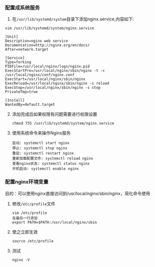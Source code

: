 ### 配置成系统服务

1.  在`/usr/lib/systemd/system`目录下添加nginx.service,内容如下:

   ```
   vim /usr/lib/systemd/system/nginx.service
   ```

   ```
   [Unit]
   Description=nginx web service
   Documentation=http://nginx.org/en/docs/
   After=network.target
   
   [Service]
   Type=forking
   PIDFile=/usr/local/nginx/logs/nginx.pid
   ExecStartPre=/usr/local/nginx/sbin/nginx -t -c /usr/local/nginx/conf/nginx.conf
   ExecStart=/usr/local/nginx/sbin/nginx
   ExecReload=/usr/local/nginx/sbin/nginx -s reload
   ExecStop=/usr/local/nginx/sbin/nginx -s stop
   PrivateTmp=true
   
   [Install]
   WantedBy=default.target
   ```

   

2. 添加完成后如果权限有问题需要进行权限设置

   ```
   chmod 755 /usr/lib/systemd/system/nginx.service
   ```

3. 使用系统命令来操作Nginx服务

   ```
   启动: systemctl start nginx
   停止: systemctl stop nginx
   重启: systemctl restart nginx
   重新加载配置文件: systemctl reload nginx
   查看nginx状态: systemctl status nginx
   开机启动: systemctl enable nginx
   ```

   

### 配置nginx环境变量

目的：可以使用nginx直接访问到/usr/local/nginx/sbin/nginx，简化命令使用

1. 修改`/etc/profile`文件

   ```
   vim /etc/profile
   在最后一行添加
   export PATH=$PATH:/usr/local/nginx/sbin
   ```

2. 使之立即生效

   ```
   source /etc/profile
   ```

3. 测试

   ```
   nginx -V
   ```

   

